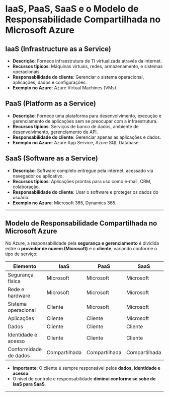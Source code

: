 # IaaS, PaaS, SaaS e o Modelo de Responsabilidade Compartilhada no Microsoft Azure

## IaaS (Infrastructure as a Service)

- **Descrição**: Fornece infraestrutura de TI virtualizada através da internet.
- **Recursos típicos**: Máquinas virtuais, redes, armazenamento, e sistemas operacionais.
- **Responsabilidade do cliente**: Gerenciar o sistema operacional, aplicações, dados e configurações.
- **Exemplo no Azure**: Azure Virtual Machines (VMs).

## PaaS (Platform as a Service)

- **Descrição**: Fornece uma plataforma para desenvolvimento, execução e gerenciamento de aplicações sem se preocupar com a infraestrutura.
- **Recursos típicos**: Serviços de banco de dados, ambiente de desenvolvimento, gerenciamento de API.
- **Responsabilidade do cliente**: Gerenciar apenas as aplicações e dados.
- **Exemplo no Azure**: Azure App Service, Azure SQL Database.

## SaaS (Software as a Service)

- **Descrição**: Software completo entregue pela internet, acessado via navegador ou aplicativo.
- **Recursos típicos**: Aplicações prontas para uso como e-mail, CRM, colaboração.
- **Responsabilidade do cliente**: Usar o software e proteger os dados do usuário.
- **Exemplo no Azure**: Microsoft 365, Dynamics 365.

---

## Modelo de Responsabilidade Compartilhada no Microsoft Azure

No Azure, a responsabilidade pela **segurança e gerenciamento** é dividida entre o **provedor de nuvem (Microsoft)** e o **cliente**, variando conforme o tipo de serviço:

| Elemento                      | IaaS                  | PaaS                 | SaaS                  |
|------------------------------|-----------------------|----------------------|-----------------------|
| Segurança física             | Microsoft             | Microsoft            | Microsoft             |
| Rede e hardware              | Microsoft             | Microsoft            | Microsoft             |
| Sistema operacional          | Cliente               | Microsoft            | Microsoft             |
| Aplicações                   | Cliente               | Cliente              | Microsoft             |
| Dados                        | Cliente               | Cliente              | Cliente               |
| Identidade e acesso          | Cliente               | Cliente              | Cliente               |
| Conformidade de dados        | Compartilhada         | Compartilhada        | Compartilhada         |

- **Importante**: O cliente é sempre responsável pelos **dados, identidade e acesso**.
- O nível de controle e responsabilidade **diminui conforme se sobe de IaaS para SaaS**.

---
